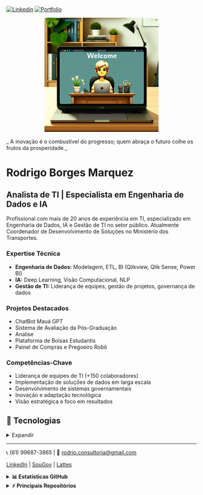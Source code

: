 [![Linkedin](https://img.shields.io/badge/-LinkedIn-0077B5?style=flat-square&logo=Linkedin&logoColor=white)](https://www.linkedin.com/in/rodrigo-borges-marquez-b9478423)
[![Portfolio](https://img.shields.io/badge/-Portfolio-4CAF50?style=flat-square&logo=github&logoColor=white)](https://rbmarquez.github.io/)

<p align="center">
  <img src="https://github.com/rbmarquez/rbmarquez/blob/main/Designer_GitHub.png" alt="animated" width="60%"/>
</p>

_ A inovação é o combustível do progresso; quem abraça o futuro colhe os frutos da prosperidade._
# Rodrigo Borges Marquez

## Analista de TI | Especialista em Engenharia de Dados e IA

Profissional com mais de 20 anos de experiência em TI, especializado em Engenharia de Dados, IA e Gestão de TI no setor público. Atualmente Coordenador de Desenvolvimento de Soluções no Ministério dos Transportes.

### Expertise Técnica

- **Engenharia de Dados:** Modelagem, ETL, BI (Qlikview, Qlik Sense, Power BI)
- **IA:** Deep Learning, Visão Computacional, NLP
- **Gestão de TI:** Liderança de equipes, gestão de projetos, governança de dados

### Projetos Destacados

- ChatBot Mauá GPT
- Sistema de Avaliação da Pós-Graduação
- Analise 
- Plataforma de Bolsas Estudantis
- Painel de Compras e Pregoeiro Robô

### Competências-Chave

- Liderança de equipes de TI (+150 colaboradores)
- Implementação de soluções de dados em larga escala
- Desenvolvimento de sistemas governamentais
- Inovação e adaptação tecnológica
- Visão estratégica e foco em resultados

## 🚀 Tecnologias

<details>
<summary>Expandir</summary>

#### 💻 Uso diário
![Python](https://img.shields.io/badge/-Python-3776AB?style=flat-square&logo=Python&logoColor=white)
![SQL](https://img.shields.io/badge/-SQL-4479A1?style=flat-square&logo=MySQL&logoColor=white)
![Linux](https://img.shields.io/badge/-Linux-FCC624?style=flat-square&logo=Linux&logoColor=black)
![Git](https://img.shields.io/badge/-Git-F05032?style=flat-square&logo=Git&logoColor=white)
![Power BI](https://img.shields.io/badge/-Power%20BI-F2C811?style=flat-square&logo=Power-BI&logoColor=black)
![Qlik](https://img.shields.io/badge/-Qlik-009848?style=flat-square&logo=Qlik&logoColor=white)

#### 🎲 Ciência de dados
![Pandas](https://img.shields.io/badge/-Pandas-150458?style=flat-square&logo=Pandas&logoColor=white)
![Numpy](https://img.shields.io/badge/-Numpy-013243?style=flat-square&logo=Numpy&logoColor=white)
![Scikit Learn](https://img.shields.io/badge/-Scikit%20Learn-F7931E?style=flat-square&logo=scikit-learn&logoColor=white)
![Deep Learning](https://img.shields.io/badge/-Deep%20Learning-FF6F00?style=flat-square&logo=TensorFlow&logoColor=white)
![NLP](https://img.shields.io/badge/-NLP-4285F4?style=flat-square&logo=Google&logoColor=white)

#### ⚙️ Engenharia de dados
![ETL](https://img.shields.io/badge/-ETL-00A1E0?style=flat-square&logo=Alteryx&logoColor=white)
![Big Data](https://img.shields.io/badge/-Big%20Data-FF7A00?style=flat-square&logo=Apache-Hadoop&logoColor=white)
![Data Modeling](https://img.shields.io/badge/-Data%20Modeling-3955A3?style=flat-square&logo=Microsoft-Visio&logoColor=white)
![AWS](https://img.shields.io/badge/-AWS-232F3E?style=flat-square&logo=Amazon-AWS&logoColor=white)
![Azure](https://img.shields.io/badge/-Azure-0089D6?style=flat-square&logo=Microsoft-Azure&logoColor=white)

</details>

---

📞 (61) 99687-3865 | 📧 rodrio.consultoria@gmail.com

[LinkedIn](https://www.linkedin.com/in/rodrigo-borges-marquez-b9478423/) | [SouGov](https://curriculo.sougov.economia.gov.br/rodrigo-marquez-10067311) | [Lattes](http://lattes.cnpq.br/4717851441982070)

<details>
<summary><b>📊 Estatísticas GitHub</b></summary>
<br>
<a href="https://github.com/rbmarquez">
  <img height="180em" src="https://github-readme-stats.vercel.app/api?username=rbmarquez&show_icons=true&theme=dark&include_all_commits=true&count_private=true"/>
</a>
<a href="https://github.com/rbmarquez">
  <img height="180em" src="https://github-readme-stats.vercel.app/api/top-langs/?username=rbmarquez&layout=compact&langs_count=8&theme=dark"/>
</a>
</details>

<details>
<summary><b>⚡ Principais Repositórios</b></summary>
<br>
<a href="https://github.com/rbmarquez/Data_Science">
  <img align="center" src="https://github-readme-stats.vercel.app/api/pin/?username=rbmarquez&repo=Data_Science&theme=dark" />
</a>
<a href="https://github.com/rbmarquez/Engenharia_de_Dados">
  <img align="center" src="https://github-readme-stats.vercel.app/api/pin/?username=rbmarquez&repo=Engenharia_de_Dados&theme=dark" />
</a>
</details>
